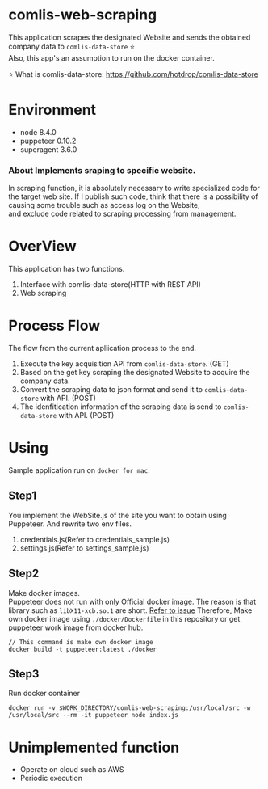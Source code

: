 # comlis-web-scraping
This application scrapes the designated Website and sends the obtained company data to `comlis-data-store` :star:  
Also, this app's an assumption to run on the docker container.

:star:  What is comlis-data-store: https://github.com/hotdrop/comlis-data-store  

# Environment
- node 8.4.0
- puppeteer 0.10.2
- superagent 3.6.0

### About Implements sraping to specific website.
In scraping function, it is absolutely necessary to write specialized code for the target web site.
If I publish such code, think that there is a possibility of causing some trouble such as access log on the Website,  
and exclude code related to scraping processing from management.  

# OverView
This application has two functions.
  1. Interface with comlis-data-store(HTTP with REST API)
  2. Web scraping

# Process Flow
The flow from the current apllication process to the end.  
  1. Execute the key acquisition API from `comlis-data-store`. (GET)
  2. Based on the get key scraping the designated Website to acquire the company data.
  3. Convert the scraping data to json format and send it to `comlis-data-store` with API. (POST)
  4. The idenfitication information of the scraping data is send to `comlis-data-store` with API. (POST)

# Using
Sample application run on `docker for mac`.

## Step1
You implement the WebSite.js of the site you want to obtain using Puppeteer.
And rewrite two env files.
1. credentials.js(Refer to credentials_sample.js)
2. settings.js(Refer to settings_sample.js)

## Step2
Make docker images.  
Puppeteer does not run with only Official docker image. The reason is that library such as `libX11-xcb.so.1` are short.
[Refer to issue](https://github.com/GoogleChrome/puppeteer/issues/290#issuecomment-322921352)
Therefore, Make own docker image using `./docker/Dockerfile` in this repository or get puppeteer work image from docker hub.
```command
// This command is make own docker image
docker build -t puppeteer:latest ./docker
```

## Step3
Run docker container
```command
docker run -v $WORK_DIRECTORY/comlis-web-scraping:/usr/local/src -w /usr/local/src --rm -it puppeteer node index.js
```

# Unimplemented function
  - Operate on cloud such as AWS
  - Periodic execution
